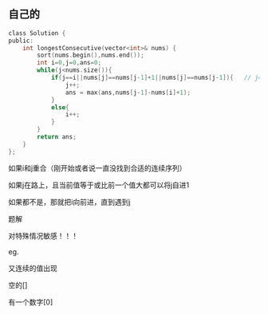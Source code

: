 ## 自己的

```c
class Solution {
public:
    int longestConsecutive(vector<int>& nums) {
        sort(nums.begin(),nums.end());
        int i=0,j=0,ans=0;
        while(j<nums.size()){
            if(j==i||nums[j]==nums[j-1]+1||nums[j]==nums[j-1]){   // j==i控制了在一个数字时j一定要进一步
                j++;
                ans = max(ans,nums[j-1]-nums[i]+1);
            }
            else{
                i++;
            }
        }
        return ans;
    }
};
```

如果i和j重合（刚开始或者说一直没找到合适的连续序列）

如果j在路上，且当前值等于或比前一个值大都可以将j自进1

如果都不是，那就把i向前进，直到遇到j

题解

对特殊情况敏感！！！

eg.

又连续的值出现

空的[]

有一个数字[0]